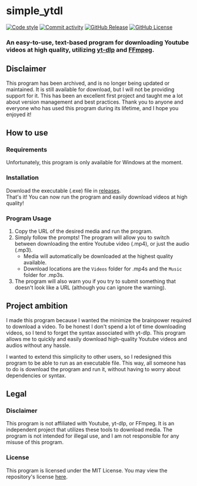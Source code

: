 # simple_ytdl

[![Code style](https://img.shields.io/badge/code_style-black-black?style=flat-square)](https://github.com/psf/black)
[![Commit activity](https://img.shields.io/github/commit-activity/t/Jurassic001/simple_ytdl?style=flat-square)](https://github.com/Jurassic001/simple_ytdl/activity)
[![GitHub Release](https://img.shields.io/github/v/release/Jurassic001/simple_ytdl?style=flat-square)](https://github.com/Jurassic001/simple_ytdl/releases/latest)
[![GitHub License](https://img.shields.io/github/license/Jurassic001/simple_ytdl?style=flat-square)](LICENSE)

### An easy-to-use, text-based program for downloading Youtube videos at high quality, utilizing [yt-dlp](https://github.com/yt-dlp/yt-dlp) and [FFmpeg](https://www.ffmpeg.org).

## Disclaimer

This program has been archived, and is no longer being updated or maintained. It is still available for download, but I will not be providing support for it. This has been an excellent first project and taught me a lot about version management and best practices. Thank you to anyone and everyone who has used this program during its lifetime, and I hope you enjoyed it!

## How to use

### Requirements

<!-- Unfortunately, this program is only available for Windows at the moment. Support for other operating systems, such as MacOS, is planned for the future. <br/> -->

Unfortunately, this program is only available for Windows at the moment. <br/>

### Installation

Download the executable (.exe) file in [releases](https://github.com/Jurassic001/simple_ytdl/releases/latest). <br/>
That's it! You can now run the program and easily download videos at high quality!

### Program Usage

1. Copy the URL of the desired media and run the program.
1. Simply follow the prompts! The program will allow you to switch between downloading the entire Youtube video (.mp4), or just the audio (.mp3).
   - Media will automatically be downloaded at the highest quality available.
   - Download locations are the `Videos` folder for .mp4s and the `Music` folder for .mp3s.
1. The program will also warn you if you try to submit something that doesn't look like a URL (although you can ignore the warning).

<!-- ### Encountered an issue?
Make a post on the issues tab, detailing what happened, what you were doing when it happened, and what the output of the program was when the issue occurred.

## Contribution guide
If you want to contribute to this project, please feel free to do so! You can make use of the [development scripts](scripts) to help you get started. They're pretty self-explanatory, but if you have any questions, feel free to ask. For the most part, development should be conducted in a virtual environment.

When contributing, make sure to fork the repository and create a pull request with your changes. I'll review it and likely merge it when I get the chance. -->

## Project ambition

I made this program because I wanted the minimize the brainpower required to download a video. To be honest I don't spend a lot of time downloading videos, so I tend to forget the syntax associated with yt-dlp. This program allows me to quickly and easily download high-quality Youtube videos and audios without any hassle.

I wanted to extend this simplicity to other users, so I redesigned this program to be able to run as an executable file. This way, all someone has to do is download the program and run it, without having to worry about dependencies or syntax.

<!-- ## Future plans
* Add a GUI to the program
* Add more download location options
* Add workflow tests (need to circumvent Youtube bot checks)
* Add cross-platform support (major undertaking) -->

## Legal

### Disclaimer

This program is not affiliated with Youtube, yt-dlp, or FFmpeg. It is an independent project that utilizes these tools to download media. The program is not intended for illegal use, and I am not responsible for any misuse of this program.

### License

This program is licensed under the MIT License. You may view the repository's license [here](LICENSE).
